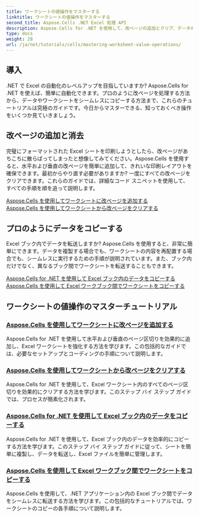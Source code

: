 ```yaml
---
title: ワークシートの値操作をマスターする
linktitle: ワークシートの値操作をマスターする
second_title: Aspose.Cells .NET Excel 処理 API
description: Aspose.Cells for .NET を使用して、改ページの追加とクリア、データのコピーなど、Excel のワークシート値の操作を習得するための包括的なチュートリアルをご覧ください。
type: docs
weight: 28
url: /ja/net/tutorials/cells/mastering-worksheet-value-operations/
---
```

## 導入

.NET で Excel の自動化のレベルアップを目指していますか? Aspose.Cells for .NET を使えば、簡単に自動化できます。プロのように改ページを処理する方法から、データやワークシートをシームレスにコピーする方法まで、これらのチュートリアルは究極のガイドです。今日からマスターできる、知っておくべき操作をいくつか見ていきましょう。

## 改ページの追加と消去  

完璧にフォーマットされた Excel シートを印刷しようとしたら、改ページがあちこちに散らばってしまったと想像してみてください。Aspose.Cells を使用すると、水平および垂直の改ページを簡単に追加して、きれいな印刷レイアウトを確保できます。最初からやり直す必要がありますか? 一度にすべての改ページをクリアできます。これらのガイドでは、詳細なコード スニペットを使用して、すべての手順を順を追って説明します。  

[Aspose.Cells を使用してワークシートに改ページを追加する](./adding-page-breaks/)  
[Aspose.Cells を使用してワークシートから改ページをクリアする](./clear-page-breaks/)  

## プロのようにデータをコピーする  

Excel ブック内でデータを転送しますか? Aspose.Cells を使用すると、非常に簡単にできます。データを複製する場合でも、ワークシートの内容を再配置する場合でも、シームレスに実行するための手順が説明されています。また、ブック内だけでなく、異なるブック間でワークシートを転送することもできます。  

[Aspose.Cells for .NET を使用して Excel ブック内のデータをコピーする](./copy-data-within-excel-workbook/) 
[Aspose.Cells を使用して Excel ワークブック間でワークシートをコピーする](./copy-worksheet-between-workbooks/)  

## ワークシートの値操作のマスターチュートリアル
### [Aspose.Cells を使用してワークシートに改ページを追加する](./adding-page-breaks/)
Aspose.Cells for .NET を使用して水平および垂直のページ区切りを効果的に追加し、Excel ワークシートを強化する方法を学びます。この包括的なガイドでは、必要なセットアップとコーディングの手順について説明します。
### [Aspose.Cells を使用してワークシートから改ページをクリアする](./clear-page-breaks/)
Aspose.Cells for .NET を使用して、Excel ワークシート内のすべてのページ区切りを効果的にクリアする方法を学びます。このステップ バイ ステップ ガイドでは、プロセスが簡素化されます。
### [Aspose.Cells for .NET を使用して Excel ブック内のデータをコピーする](./copy-data-within-excel-workbook/)
Aspose.Cells for .NET を使用して、Excel ブック内のデータを効率的にコピーする方法を学びます。このステップ バイ ステップ ガイドに従って、シートを簡単に複製し、データを転送し、Excel ファイルを簡単に管理します。
### [Aspose.Cells を使用して Excel ワークブック間でワークシートをコピーする](./copy-worksheet-between-workbooks/)
Aspose.Cells を使用して、.NET アプリケーション内の Excel ブック間でデータをシームレスに転送する方法を学びます。この包括的なチュートリアルでは、ワークシートのコピーの各手順について説明します。